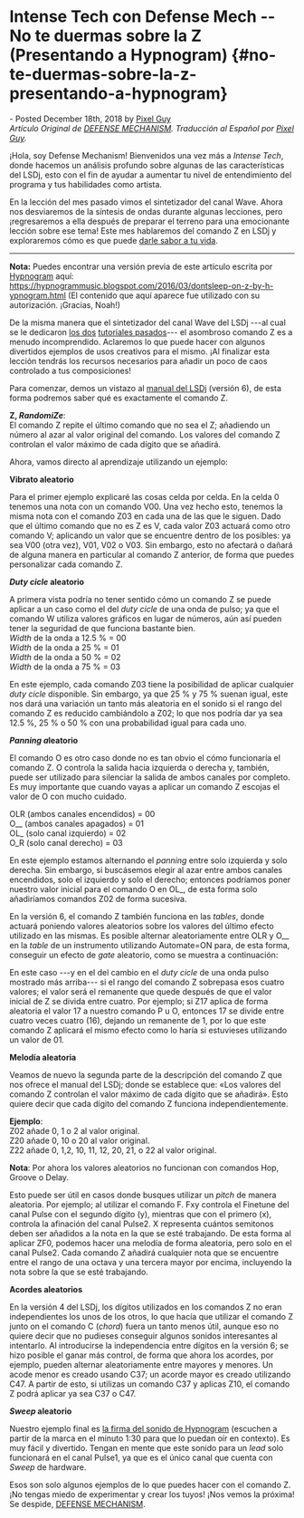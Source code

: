 Intense Tech con Defense Mech -- No te duermas sobre la Z (Presentando a Hypnogram) {#no-te-duermas-sobre-la-z-presentando-a-hypnogram}
===================================================================================

\- Posted December 18th, 2018 by [Pixel
Guy](https://apixelguy.com "Posts by Pixel Guy")\
*Artículo Original de [DEFENSE
MECHANISM](dont-sleep-on-z-feat-hypnogram.html). Traducción al Español
por [Pixel Guy](https://apixelguy.com).*

¡Hola, soy Defense Mechanism! Bienvenidos una vez más a *Intense Tech*,
donde hacemos un análisis profundo sobre algunas de las características
del LSDj, esto con el fin de ayudar a aumentar tu nivel de entendimiento
del programa y tus habilidades como artista.

En la lección del mes pasado vimos el sintetizador del canal Wave. Ahora
nos desviaremos de la síntesis de ondas durante algunas lecciones, pero
¡regresaremos a ella después de preparar el terreno para una emocionante
lección sobre ese tema! Este mes hablaremos del comando Z en LSDj y
exploraremos cómo es que puede [darle sabor a tu
vida](https://www.penzeys.com/).

------------------------------------------------------------------------

**Nota:** Puedes encontrar una versión previa de este artículo escrita
por [Hypnogram](https://soundcloud.com/hypnogram) aquí:
<https://hypnogrammusic.blogspot.com/2016/03/dontsleep-on-z-by-h-ypnogram.html>
(El contenido que aquí aparece fue utilizado con su autorización.
¡Gracias, Noah!)

De la misma manera que el sintetizador del canal Wave del LSDj ---al
cual se le dedicaron [los
dos](analisis-del-sintetizador-del-canal-wave-en-lsdj-parte-uno.html)
[tutoriales
pasados](analisis-del-sintetizador-del-canal-wave-en-lsdj-parte-dos.html)--- el
asombroso comando Z es a menudo incomprendido. Aclaremos lo que puede
hacer con algunos divertidos ejemplos de usos creativos para el mismo.
¡Al finalizar esta lección tendrás los recursos necesarios para añadir
un poco de caos controlado a tus composiciones!

Para comenzar, demos un vistazo al [manual del
LSDj](https://www.littlesounddj.com/lsd/latest/documentation/) (versión
6), de esta forma podremos saber qué es exactamente el comando Z.

**Z, *RandomiZe***:\
El comando Z repite el último comando que no sea el Z; añadiendo un
número al azar al valor original del comando. Los valores del comando Z
controlan el valor máximo de cada dígito que se añadirá.

Ahora, vamos directo al aprendizaje utilizando un ejemplo:

**Vibrato aleatorio**

Para el primer ejemplo explicaré las cosas celda por celda. En la celda
0 tenemos una nota con un comando V00. Una vez hecho esto, tenemos la
misma nota con el comando Z03 en cada una de las que le siguen. Dado que
el último comando que no es Z es V, cada valor Z03 actuará como otro
comando V; aplicando un valor que se encuentre dentro de los posibles:
ya sea V00 (otra vez), V01, V02 o V03. Sin embargo, esto no afectará o
dañará de alguna manera en particular al comando Z anterior, de forma
que puedes personalizar cada comando Z.

***Duty cicle* aleatorio**

A primera vista podría no tener sentido cómo un comando Z se puede
aplicar a un caso como el del *duty cicle* de una onda de pulso; ya que
el comando W utiliza valores gráficos en lugar de números, aún así
pueden tener la seguridad de que funciona bastante bien.\
*Width* de la onda a 12.5 % = 00\
*Width* de la onda a 25 % = 01\
*Width* de la onda a 50 % = 02\
*Width* de la onda a 75 % = 03

En este ejemplo, cada comando Z03 tiene la posibilidad de aplicar
cualquier *duty cicle* disponible. Sin embargo, ya que 25 % y 75 %
suenan igual, este nos dará una variación un tanto más aleatoria en el
sonido si el rango del comando Z es reducido cambiándolo a Z02; lo que
nos podría dar ya sea 12.5 %, 25 % o 50 % con una probabilidad igual
para cada uno.

***Panning a*leatorio**

El comando O es otro caso donde no es tan obvio el cómo funcionaría el
comando Z. O controla la salida hacia izquierda o derecha y, también,
puede ser utilizado para silenciar la salida de ambos canales por
completo. Es muy importante que cuando vayas a aplicar un comando Z
escojas el valor de O con mucho cuidado.

OLR (ambos canales encendidos) = 00\
O\_\_ (ambos canales apagados) = 01\
OL\_ (solo canal izquierdo) = 02\
O\_R (solo canal derecho) = 03

En este ejemplo estamos alternando el *panning* entre solo izquierda y
solo derecha. Sin embargo, si buscásemos elegir al azar entre ambos
canales encendidos, solo el izquierdo y solo el derecho; entonces
podríamos poner nuestro valor inicial para el comando O en OL\_, de esta
forma solo añadiríamos comandos Z02 de forma sucesiva.

En la versión 6, el comando Z también funciona en las *tables*, donde
actuará poniendo valores aleatorios sobre los valores del último efecto
utilizado en las mismas. Es posible alternar aleatoriamente entre OLR y
O\_\_ en la *table* de un instrumento utilizando Automate=ON para, de
esta forma, conseguir un efecto de *gate* aleatorio, como se muestra a
continuación:

En este caso ---y en el del cambio en el *duty cicle* de una onda pulso
mostrado más arriba--- si el rango del comando Z sobrepasa esos cuatro
valores; el valor será el remanente que quede después de que el valor
inicial de Z se divida entre cuatro. Por ejemplo; si Z17 aplica de forma
aleatoria el valor 17 a nuestro comando P u O, entonces 17 se divide
entre cuatro veces cuatro (16), dejando un remanente de 1, por lo que
este comando Z aplicará el mismo efecto como lo haría si estuvieses
utilizando un valor de 01.

**Melodía aleatoria**

Veamos de nuevo la segunda parte de la descripción del comando Z que nos
ofrece el manual del LSDj; donde se establece que: «Los valores del
comando Z controlan el valor máximo de cada dígito que se añadirá». Esto
quiere decir que cada dígito del comando Z funciona independientemente.

**Ejemplo**:\
Z02 añade 0, 1 o 2 al valor original.\
Z20 añade 0, 10 o 20 al valor original.\
Z22 añade 0, 1,2, 10, 11, 12, 20, 21, o 22 al valor original.

**Nota**: Por ahora los valores aleatorios no funcionan con comandos
Hop, Groove o Delay.

Esto puede ser útil en casos donde busques utilizar un *pitch* de manera
aleatoria. Por ejemplo; al utilizar el comando F. Fxy controla el
Finetune del canal Pulse con el segundo dígito (y), mientras que con el
primero (x), controla la afinación del canal Pulse2. X representa
cuántos semitonos deben ser añadidos a la nota en la que se esté
trabajando. De esta forma al aplicar ZF0, podemos hacer una melodía de
forma aleatoria, pero solo en el canal Pulse2. Cada comando Z añadirá
cualquier nota que se encuentre entre el rango de una octava y una
tercera mayor por encima, incluyendo la nota sobre la que se esté
trabajando.

**Acordes aleatorios**

En la versión 4 del LSDj, los dígitos utilizados en los comandos Z no
eran independientes los unos de los otros, lo que hacía que utilizar el
comando Z junto on el comando C (*chord*) fuera un tanto menos útil,
aunque eso no quiere decir que no pudieses conseguir algunos sonidos
interesantes al intentarlo. Al introducirse la independencia entre
dígitos en la versión 6; se hizo posible el ganar más control, de forma
que ahora los acordes, por ejemplo, pueden alternar aleatoriamente entre
mayores y menores. Un acode menor es creado usando C37; un acorde mayor
es creado utilizando C47. A partir de esto, si utilizas un comando C37 y
aplicas Z10, el comando Z podrá aplicar ya sea C37 o C47.

***Sweep* aleatorio**

Nuestro ejemplo final es [la firma del sonido de
Hypnogram](https://soundcloud.com/hypnogram/phantasm-dragon) (escuchen a
partir de la marca en el minuto 1:30 para que lo puedan oír en
contexto). Es muy fácil y divertido. Tengan en mente que este sonido
para un *lead* solo funcionará en el canal Pulse1, ya que es el único
canal que cuenta con *Sweep* de hardware.

Esos son solo algunos ejemplos de lo que puedes hacer con el comando Z.
¡No tengas miedo de experimentar y crear los tuyos! ¡Nos vemos la
próxima! Se despide, [DEFENSE MECHANISM](https://defensemech.com/).
